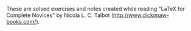 These are solved exercises and notes created while reading "LaTeX for Complete
Novices" by Nicola L. C. Talbot (http://www.dickimaw-books.com/).
